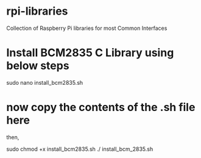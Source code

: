 # rpi-libraries
Collection of Raspberry Pi libraries for most Common Interfaces



# Install BCM2835 C Library using below steps
sudo nano install_bcm2835.sh

# now copy the contents of the .sh file here
then, 

sudo chmod +x install_bcm2835.sh
./ install_bcm_2835.sh


